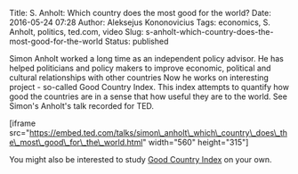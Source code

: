 Title: S. Anholt: Which country does the most good for the world?
Date: 2016-05-24 07:28
Author: Aleksejus Kononovicius
Tags: economics, S. Anholt, politics, ted.com, video
Slug: s-anholt-which-country-does-the-most-good-for-the-world
Status: published

Simon
Anholt worked a long time as an independent policy advisor. He has
helped politicians and policy makers to improve economic, political and
cultural relationships with other countries Now he works on interesting
project - so-called Good Country Index. This index attempts to quantify
how good the countries are in a sense that how useful they are to the
world. See Simon's Anholt's talk recorded for TED.

\[iframe
src="https://embed.ted.com/talks/simon\_anholt\_which\_country\_does\_the\_most\_good\_for\_the\_world.html"
width="560" height="315"\]

You might also be interested to study [Good Country
Index](https://goodcountry.org) on your own.

